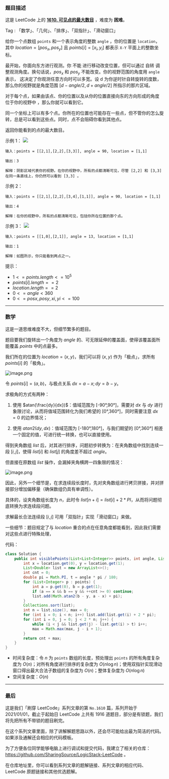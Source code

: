 ### 题目描述

这是 LeetCode 上的 **[1610. 可见点的最大数目](https://leetcode-cn.com/problems/maximum-number-of-visible-points/solution/gong-shui-san-xie-qiu-ji-jiao-ji-he-ti-b-0bid/)** ，难度为 **困难**。

Tag : 「数学」、「几何」、「排序」、「双指针」、「滑动窗口」



给你一个点数组 `points` 和一个表示角度的整数 `angle` ，你的位置是 `location`，其中 $location = [pos_x, pos_y]$ 且 $points[i] = [x_i, y_i]$ 都表示 `X-Y` 平面上的整数坐标。

最开始，你面向东方进行观测。你 不能 进行移动改变位置，但可以通过 自转 调整观测角度。换句话说，$pos_x$ 和 $pos_y$ 不能改变。你的视野范围的角度用 `angle` 表示， 这决定了你观测任意方向时可以多宽。设 d 为你逆时针自转旋转的度数，那么你的视野就是角度范围 $[d - angle/2, d + angle/2]$ 所指示的那片区域。

对于每个点，如果由该点、你的位置以及从你的位置直接向东的方向形成的角度 位于你的视野中 ，那么你就可以看到它。

同一个坐标上可以有多个点。你所在的位置也可能存在一些点，但不管你的怎么旋转，总是可以看到这些点。同时，点不会阻碍你看到其他点。

返回你能看到的点的最大数目。

示例 1：
![](https://assets.leetcode-cn.com/aliyun-lc-upload/uploads/2020/10/04/89a07e9b-00ab-4967-976a-c723b2aa8656.png)
```
输入：points = [[2,1],[2,2],[3,3]], angle = 90, location = [1,1]

输出：3

解释：阴影区域代表你的视野。在你的视野中，所有的点都清晰可见，尽管 [2,2] 和 [3,3]在同一条直线上，你仍然可以看到 [3,3] 。
```
示例 2：
```
输入：points = [[2,1],[2,2],[3,4],[1,1]], angle = 90, location = [1,1]

输出：4

解释：在你的视野中，所有的点都清晰可见，包括你所在位置的那个点。
```
示例 3：
![](https://assets.leetcode-cn.com/aliyun-lc-upload/uploads/2020/10/04/5010bfd3-86e6-465f-ac64-e9df941d2e49.png)
```
输入：points = [[1,0],[2,1]], angle = 13, location = [1,1]

输出：1

解释：如图所示，你只能看到两点之一。
```

提示：
* $1 <= points.length <= 10^5$
* $points[i].length == 2$
* $location.length == 2$
* $0 <= angle < 360$
* $0 <= posx, posy, xi, yi <= 100$

---

### 数学

这是一道思维难度不大，但细节繁多的题目。

题目要我们旋转出一个角度为 $angle$ 的、可无限延伸的覆盖面，使得该覆盖面所能覆盖 $points$ 中的点最多。

我们所在的位置为 $location = (x,y)$，我们可以将 $(x,y)$ 作为「极点」，求所有 $points[i]$ 的「极角」。

![image.png](https://pic.leetcode-cn.com/1639611664-QjUKzI-image.png)

令 $points[i] =(a,b)$，与极点关系 $dx = a - x;dy = b - y$。

求极角的方式有两种：

1. 使用 $atan(\frac{dy}{dx})$：值域范围为 [-90&deg;,90&deg;]，需要对 $dx$ 与 $dy$ 进行象限讨论，从而将值域范围转化为我们希望的 [0&deg;,360&deg;]，同时需要注意 $dx = 0$ 的边界情况；
    
2. 使用 $atan2(dy, dx)$：值域范围为 [-180&deg;,180&deg;]，与我们期望的 [0&deg;,360&deg;] 相差一个固定的值，可进行统一转换，也可以直接使用。

得到夹角数组 $list$ 后，对其进行排序，问题初步转换为：在夹角数组中找到连续一段 $[i, j]$，使得 $list[i]$ 和 $list[j]$ 的角度差不超过 $angle$。

但直接在原数组 $list$ 操作，会漏掉夹角横跨一四象限的情况：

![image.png](https://pic.leetcode-cn.com/1639611358-yyaoPb-image.png)

因此，另外一个细节是，在求连续段长度时，先对夹角数组进行拷贝拼接，并对拼接部分增加偏移量（确保数组仍具有单调性）。

具体的，设夹角数组长度为 $n$，此时令 $list[n + i] = list[i] + 2 * PI$，从而将问题彻底转换为求连续段问题。

求解最长合法连续段 $[i,j]$ 可用「双指针」实现「滑动窗口」来做。

一些细节：题目规定了与 $location$ 重合的点在任意角度都能看到，因此我们需要对这些点进行特殊处理，

代码：
```Java
class Solution {
    public int visiblePoints(List<List<Integer>> points, int angle, List<Integer> location) {
        int x = location.get(0), y = location.get(1);
        List<Double> list = new ArrayList<>();
        int cnt = 0;
        double pi = Math.PI, t = angle * pi / 180;
        for (List<Integer> p : points) {
            int a = p.get(0), b = p.get(1);
            if (a == x && b == y && ++cnt >= 0) continue;
            list.add(Math.atan2(b - y, a - x) + pi);
        }
        Collections.sort(list);
        int n = list.size(), max = 0;
        for (int i = 0; i < n; i++) list.add(list.get(i) + 2 * pi);
        for (int i = 0, j = 0; j < 2 * n; j++) {
            while (i < j && list.get(j) - list.get(i) > t) i++;
            max = Math.max(max, j - i + 1);
        }
        return cnt + max;
    }
}
```
* 时间复杂度：令 $n$ 为 `points` 数组的长度，预处理出 `points` 的所有角度复杂度为 $O(n)$；对所有角度进行排序的复杂度为 $O(n\log{n})$；使用双指针实现滑动窗口得出最大合法子数组的复杂度为 $O(n)$；整体复杂度为 $O(n\log{n})$
* 空间复杂度：$O(n)$

---

### 最后

这是我们「刷穿 LeetCode」系列文章的第 `No.1610` 篇，系列开始于 2021/01/01，截止于起始日 LeetCode 上共有 1916 道题目，部分是有锁题，我们将先把所有不带锁的题目刷完。

在这个系列文章里面，除了讲解解题思路以外，还会尽可能给出最为简洁的代码。如果涉及通解还会相应的代码模板。

为了方便各位同学能够电脑上进行调试和提交代码，我建立了相关的仓库：https://github.com/SharingSource/LogicStack-LeetCode 。

在仓库地址里，你可以看到系列文章的题解链接、系列文章的相应代码、LeetCode 原题链接和其他优选题解。

